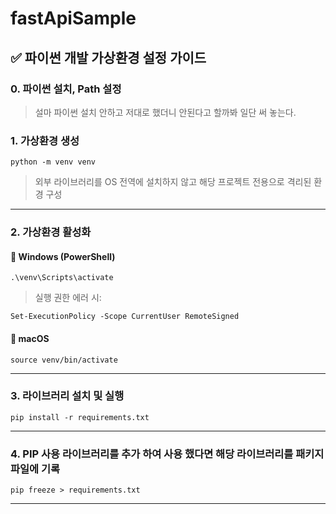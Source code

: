 # fastApiSample

## ✅ 파이썬 개발 가상환경 설정 가이드



### 0. 파이썬 설치, Path 설정



> 설마 파이썬 설치 안하고 저대로 했더니 안된다고 할까봐 일단 써 놓는다.

### 1. 가상환경 생성



```
python -m venv venv
```



> 외부 라이브러리를 OS 전역에 설치하지 않고 해당 프로젝트 전용으로 격리된 환경 구성

------

### 2. 가상환경 활성화



#### 🔹 Windows (PowerShell)



```
.\venv\Scripts\activate
```



> 실행 권한 에러 시:

```
Set-ExecutionPolicy -Scope CurrentUser RemoteSigned
```



#### 🔹 macOS



```
source venv/bin/activate
```



------

### 3. 라이브러리 설치 및 실행



```
pip install -r requirements.txt
```



------

### 4. PIP 사용 라이브러리를 추가 하여 사용 했다면 해당 라이브러리를 패키지 파일에 기록



```
pip freeze > requirements.txt
```



------

### 